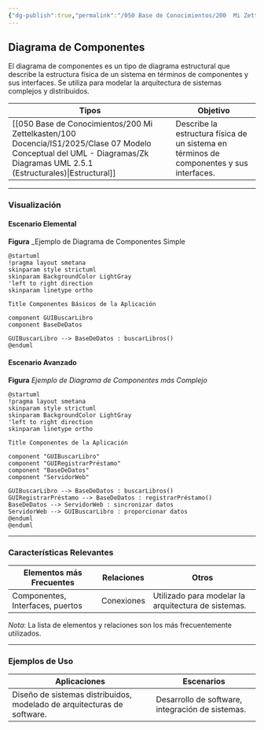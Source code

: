 ```yaml
---
{"dg-publish":true,"permalink":"/050 Base de Conocimientos/200  Mi Zettelkasten/100 Docencia/IS1/2025/Clase 07 Modelo Conceptual del UML - Diagramas/Zk UML Diagrama de Componentes/","tags":["digitalGarden","modeloConceptualUML"]}
---
```


## Diagrama de Componentes

El diagrama de componentes es un tipo de diagrama estructural que describe la estructura física de un sistema en términos de componentes y sus interfaces. Se utiliza para modelar la arquitectura de sistemas complejos y distribuidos.

| Tipos                                                   | Objetivo                                                                                 |
| ------------------------------------------------------- | ---------------------------------------------------------------------------------------- |
| [[050 Base de Conocimientos/200  Mi Zettelkasten/100 Docencia/IS1/2025/Clase 07 Modelo Conceptual del UML - Diagramas/Zk Diagramas UML 2.5.1 (Estructurales)\|Estructural]] | Describe la estructura física de un sistema en términos de componentes y sus interfaces. |

----
### Visualización
#### Escenario Elemental
**Figura**
_Ejemplo de Diagrama de Componentes Simple
```plantuml
@startuml
!pragma layout smetana
skinparam style strictuml
skinparam BackgroundColor LightGray
'left to right direction
skinparam linetype ortho

Title Componentes Básicos de la Aplicación

component GUIBuscarLibro
component BaseDeDatos

GUIBuscarLibro --> BaseDeDatos : buscarLibros()
@enduml
```

#### Escenario Avanzado
**Figura**
_Ejemplo de Diagrama de Componentes más Complejo_
```plantuml
@startuml
!pragma layout smetana
skinparam style strictuml
skinparam BackgroundColor LightGray
'left to right direction
skinparam linetype ortho

Title Componentes de la Aplicación

component "GUIBuscarLibro"
component "GUIRegistrarPréstamo"
component "BaseDeDatos"
component "ServidorWeb"

GUIBuscarLibro --> BaseDeDatos : buscarLibros()
GUIRegistrarPréstamo --> BaseDeDatos : registrarPréstamo()
BaseDeDatos --> ServidorWeb : sincronizar datos
ServidorWeb --> GUIBuscarLibro : proporcionar datos
@enduml
@enduml
```

----
### Características Relevantes

| Elementos más Frecuentes         | Relaciones | Otros                                               |
| -------------------------------- | ---------- | --------------------------------------------------- |
| Componentes, Interfaces, puertos | Conexiones | Utilizado para modelar la arquitectura de sistemas. |

_Nota_: La lista de elementos y relaciones son los más frecuentemente utilizados.

----
### Ejemplos de Uso

| Aplicaciones                                                            | Escenarios                                       |
| ----------------------------------------------------------------------- | ------------------------------------------------ |
| Diseño de sistemas distribuidos, modelado de arquitecturas de software. | Desarrollo de software, integración de sistemas. |
